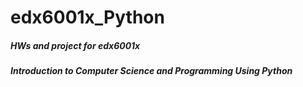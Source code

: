 # edx6001x_Python
##### HWs and project for edx6001x 
##### Introduction to Computer Science and Programming Using Python
